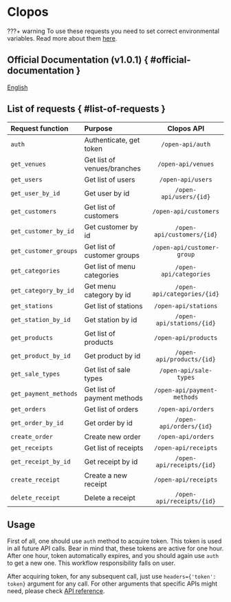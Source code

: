 # Clopos

???+ warning
    To use these requests you need to set correct environmental variables. Read more about them [here](./env.md).

## Official Documentation (v1.0.1) { #official-documentation }

[English](https://developer.clopos.com/)

## List of requests  { #list-of-requests }

| Request function      | Purpose                     |         Clopos API          |
| :-------------------- | :-------------------------- | :-------------------------: |
| `auth`                | Authenticate, get token     |      `/open-api/auth`       |
| `get_venues`          | Get list of venues/branches |     `/open-api/venues`      |
| `get_users`           | Get list of users           |      `/open-api/users`      |
| `get_user_by_id`      | Get user by id              |   `/open-api/users/{id}`    |
| `get_customers`       | Get list of customers       |    `/open-api/customers`    |
| `get_customer_by_id`  | Get customer by id          | `/open-api/customers/{id}`  |
| `get_customer_groups` | Get list of customer groups | `/open-api/customer-group`  |
| `get_categories`      | Get list of menu categories |   `/open-api/categories`    |
| `get_category_by_id`  | Get menu category by id     | `/open-api/categories/{id}` |
| `get_stations`        | Get list of stations        |    `/open-api/stations`     |
| `get_station_by_id`   | Get station by id           |  `/open-api/stations/{id}`  |
| `get_products`        | Get list of products        |    `/open-api/products`     |
| `get_product_by_id`   | Get product by id           |  `/open-api/products/{id}`  |
| `get_sale_types`      | Get list of sale types      |   `/open-api/sale-types`    |
| `get_payment_methods` | Get list of payment methods | `/open-api/payment-methods` |
| `get_orders`          | Get list of orders          |     `/open-api/orders`      |
| `get_order_by_id`     | Get order by id             |   `/open-api/orders/{id}`   |
| `create_order`        | Create new order            |     `/open-api/orders`      |
| `get_receipts`        | Get list of receipts        |    `/open-api/receipts`     |
| `get_receipt_by_id`   | Get receipt by id           |  `/open-api/receipts/{id}`  |
| `create_receipt`      | Create a new receipt        |    `/open-api/receipts`     |
| `delete_receipt`      | Delete a receipt            |  `/open-api/receipts/{id}`  |

## Usage

First of all, one should use `auth` method to acquire token. This token is used in all future API calls. Bear in mind that, these tokens are active for one hour. After one hour, token automatically expires, and you should again use `auth` to get a new one. This workflow responsibility falls on user.

After acquiring token, for any subsequent call, just use `headers={'token': token}` argument for any call. For other arguments that specific APIs might need, please check [API reference](api-reference/client.md).
